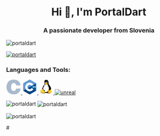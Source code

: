 <h1 align="center">Hi 👋, I'm PortalDart</h1>
<h3 align="center">A passionate developer from Slovenia</h3>

<p align="left"> <img src="https://komarev.com/ghpvc/?username=portaldart&label=Profile%20views&color=0e75b6&style=flat" alt="portaldart" /> </p>

<p align="left"> <a href="https://github.com/ryo-ma/github-profile-trophy"><img src="https://github-profile-trophy.vercel.app/?username=portaldart" alt="portaldart" /></a> </p>
<p align="left">
</p>

<h3 align="left">Languages and Tools:</h3>
<p align="left"> <a href="https://www.cprogramming.com/" target="_blank" rel="noreferrer"> <img src="https://raw.githubusercontent.com/devicons/devicon/master/icons/c/c-original.svg" alt="c" width="40" height="40"/> </a> <a href="https://www.w3schools.com/cpp/" target="_blank" rel="noreferrer"> <img src="https://raw.githubusercontent.com/devicons/devicon/master/icons/cplusplus/cplusplus-original.svg" alt="cplusplus" width="40" height="40"/> </a> <a href="https://www.linux.org/" target="_blank" rel="noreferrer"> <img src="https://raw.githubusercontent.com/devicons/devicon/master/icons/linux/linux-original.svg" alt="linux" width="40" height="40"/> </a> <a href="https://unrealengine.com/" target="_blank" rel="noreferrer"> <img src="https://raw.githubusercontent.com/kenangundogan/fontisto/036b7eca71aab1bef8e6a0518f7329f13ed62f6b/icons/svg/brand/unreal-engine.svg" alt="unreal" width="40" height="40"/> </a> </p>

<p><img align="left" src="https://github-readme-stats.vercel.app/api/top-langs?username=portaldart&show_icons=true&locale=en&layout=compact" alt="portaldart" /></p>

<p>&nbsp;<img align="center" src="https://github-readme-stats.vercel.app/api?username=portaldart&show_icons=true&locale=en" alt="portaldart" /></p>

<p><img align="center" src="https://github-readme-streak-stats.herokuapp.com/?user=portaldart&" alt="portaldart" /></p>#
